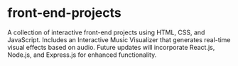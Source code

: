 # front-end-projects
A collection of interactive front-end projects using HTML, CSS, and JavaScript. Includes an Interactive Music Visualizer that generates real-time visual effects based on audio. Future updates will incorporate React.js, Node.js, and Express.js for enhanced functionality.
